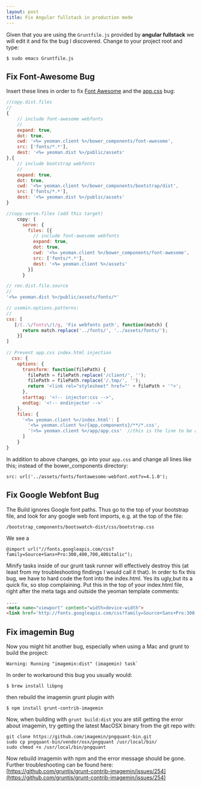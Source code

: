 ```yaml
---
layout: post
title: Fix Angular fullstack in production mode
---
```


Given that you are using the `Gruntfile.js` provided by **angular fullstack** we will edit it and fix the bug I discovered. Change to your project root and type:

    $ sudo emacs Gruntfile.js

## Fix Font-Awesome Bug

Insert these lines in order to fix [Font Awesome](https://github.com/DaftMonk/generator-angular-fullstack/issues/421) and the [app.css](https://github.com/DaftMonk/generator-angular-fullstack/issues/792) bug:

```js
//copy.dist.files
//
{
    // include font-awesome webfonts
    //
    expand: true,
    dot: true,
    cwd: '<%= yeoman.client %>/bower_components/font-awesome',
    src: ['fonts/*.*'],
    dest: '<%= yeoman.dist %>/public/assets'
},{
    // include bootstrap webfonts
    //
    expand: true,
    dot: true,
    cwd: '<%= yeoman.client %>/bower_components/bootstrap/dist',
    src: ['fonts/*.*'],
    dest: '<%= yeoman.dist %>/public/assets'
}

//copy.serve.files (add this target)
    copy: {
      serve: {
        files: [{
          // include font-awesome webfonts
          expand: true,
          dot: true,
          cwd: '<%= yeoman.client %>/bower_components/font-awesome',
          src: ['fonts/*.*'],
          dest: '<%= yeoman.client %>/assets'
        }]
      }

// rev.dist.file.source
//
'<%= yeoman.dist %>/public/assets/fonts/*'

// usemin.options.patterns:
//
css: [
   [/(..\/fonts\/)/g, 'Fix webfonts path', function(match) {
      return match.replace('../fonts/', '../assets/fonts/');
    }]
]
    
// Prevent app.css index.html injection
  css: {
    options: {
      transform: function(filePath) {
        filePath = filePath.replace('/client/', '');
        filePath = filePath.replace('/.tmp/', '');
        return '<link rel="stylesheet" href="' + filePath + '">';
      },
      starttag: '<!-- injector:css -->',
      endtag: '<!-- endinjector -->'
    },
    files: {
      '<%= yeoman.client %>/index.html': [
        '<%= yeoman.client %>/{app,components}/**/*.css',
        '!<%= yeoman.client %>/app/app.css'  //this is the line to be added to prevent app.css from being loaded twice  --
      ]
    }
}
```

In addition to above changes, go into your `app.css` and change all lines like this; instead of the bower_components directory:

```
src: url('../assets/fonts/fontawesome-webfont.eot?v=4.1.0');
```

## Fix Google Webfont Bug

The Build ignores Google font paths. Thus go to the top of your bootstrap file, and look for any google web font imports, e.g. at the top of the file:

```
/bootstrap_components/bootswatch-dist/css/bootstrap.css
```

We see a

```
@import url("//fonts.googleapis.com/css?family=Source+Sans+Pro:300,400,700,400italic");
```

Minify tasks inside of our grunt task runner will effectively destroy this (at least from my troubleshooting findings I would call it that). In order to fix this bug, we have to hard code the font into the index.html. Yes its ugly,but its a quick fix, so stop complaining. Put this in the top of your index.html file, right after the meta tags and outside the yeoman template comments:
```html
....
<meta name="viewport" content="width=device-width">
<link href='http://fonts.googleapis.com/css?family=Source+Sans+Pro:300,400,700,400italic' rel='stylesheet' type='text/css'>
```

## Fix imagemin Bug

Now you might hit another bug, especially when using a Mac and grunt to build the project:

```
Warning: Running "imagemin:dist" (imagemin) task`
```

In order to workaround this bug you usually would:

    $ brew install libpng

then rebuild the imagemin grunt plugin with

```
$ npm install grunt-contrib-imagemin
```

Now, when building with `grunt build:dist` you are still getting the error about imagemin, try getting the latest MacOSX binary from the git repo with:

    git clone https://github.com/imagemin/pngquant-bin.git
    sudo cp pngquant-bin/vendor/osx/pngquant /usr/local/bin/
    sudo chmod +x /usr/local/bin/pngquant

Now rebuild imagemin with npm and the error message should be gone. Further troubleshooting can be found here: [https://github.com/gruntjs/grunt-contrib-imagemin/issues/254](https://github.com/gruntjs/grunt-contrib-imagemin/issues/254)
